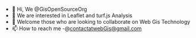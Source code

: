 - 👋 Hi, We @GisOpenSourceOrg
- 👀 We are interested in Leaflet and turf.js Analysis
- 💞️ Welcome those who are looking to collaborate on Web Gis Technology
- 📫 How to reach me -@contactatwebGis@gmail.com

<!---
GisOpenSourceOrg/GisOpenSourceOrg is a ✨ special ✨ repository because its `README.md` (this file) appears on your GitHub profile.
You can click the Preview link to take a look at your changes.
--->
